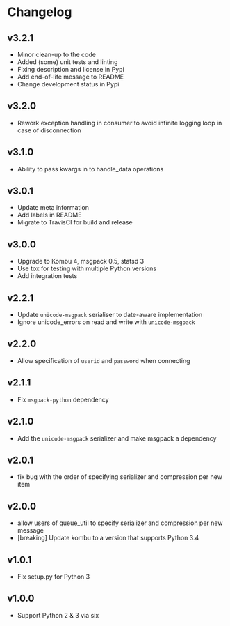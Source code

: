 # Changelog
## v3.2.1
- Minor clean-up to the code
- Added (some) unit tests and linting
- Fixing description and license in Pypi
- Add end-of-life message to README
- Change development status in Pypi

## v3.2.0
- Rework exception handling in consumer to avoid infinite logging loop in case of disconnection

## v3.1.0
- Ability to pass kwargs in to handle_data operations

## v3.0.1
- Update meta information
- Add labels in README
- Migrate to TravisCI for build and release

## v3.0.0
- Upgrade to Kombu 4, msgpack 0.5, statsd 3
- Use tox for testing with multiple Python versions
- Add integration tests

## v2.2.1
- Update `unicode-msgpack` serialiser to date-aware implementation
- Ignore unicode_errors on read and write with `unicode-msgpack`

## v2.2.0
- Allow specification of `userid` and `password` when connecting

## v2.1.1
- Fix `msgpack-python` dependency

## v2.1.0
- Add the `unicode-msgpack` serializer and make msgpack a dependency

## v2.0.1
- fix bug with the order of specifying serializer and compression per new item

## v2.0.0
- allow users of queue_util to specify serializer and compression per new message
- [breaking] Update kombu to a version that supports Python 3.4

## v1.0.1
- Fix setup.py for Python 3

## v1.0.0
- Support Python 2 & 3 via six
